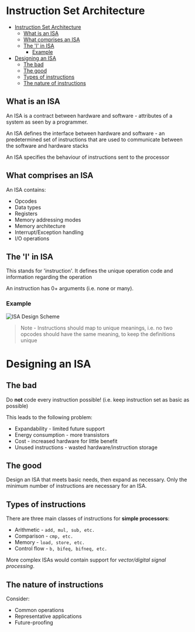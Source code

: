 # Instruction Set Architecture <!--omit in toc-->

- [Instruction Set Architecture](#instruction-set-architecture)
  - [What is an ISA](#what-is-an-isa)
  - [What comprises an ISA](#what-comprises-an-isa)
  - [The 'I' in ISA](#the-i-in-isa)
    - [Example](#example)
- [Designing an ISA](#designing-an-isa)
  - [The bad](#the-bad)
  - [The good](#the-good)
  - [Types of instructions](#types-of-instructions)
  - [The nature of instructions](#the-nature-of-instructions)

## What is an ISA

An ISA is a contract between hardware and software - attributes of a system as seen by a programmer.

An ISA defines the interface between hardware and software - an predetermined set of instructions that are used to communicate between the software and hardware stacks

An ISA specifies the behaviour of instructions sent to the processor

## What comprises an ISA

An ISA contains:

- Opcodes
- Data types
- Registers
- Memory addressing modes
- Memory architecture
- Interrupt/Exception handling
- I/O operations

## The 'I' in ISA

This stands for 'instruction'. It defines the unique operation code and information regarding the operation

An instruction has 0+ arguments (i.e. none or many).

### Example

![ISA Design Scheme](images/isa1.png)

> Note - Instructions should map to unique meanings, i.e. no two opcodes should have the same meaning, to keep the definitions unique

# Designing an ISA

## The bad

Do **not** code every instruction possible! (i.e. keep instruction set as basic as possible)

This leads to the following problem:

- Expandability - limited future support
- Energy consumption - more transistors
- Cost - increased hardware for little benefit
- Unused instructions - wasted hardware/instruction storage

## The good

Design an ISA that meets basic needs, then expand as necessary. Only the minimum number of instructions are necessary for an ISA.

## Types of instructions

There are three main classes of instructions for **simple processors**:

- Arithmetic - `add, mul, sub, etc.`
- Comparison - `cmp, etc.`
- Memory - `load, store, etc.`
- Control flow - `b, bifeq, bifneq, etc.`

More complex ISAs would contain support for _vector/digital signal processing_.

## The nature of instructions

Consider:

- Common operations
- Representative applications
- Future-proofing
